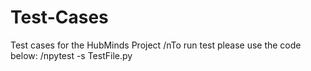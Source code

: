 # Test-Cases
Test cases for the HubMinds Project
/nTo run test please use the code below:
/npytest -s TestFile.py

